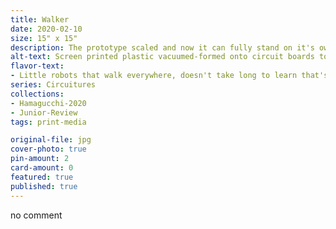 ```yaml
---
title: Walker
date: 2020-02-10
size: 15" x 15"
description: The prototype scaled and now it can fully stand on it's own, a walking circuit board.
alt-text: Screen printed plastic vacuumed-formed onto circuit boards to display one hanging from another.
flavor-text:
- Little robots that walk everywhere, doesn't take long to learn that's all they do.
series: Circuitures
collections: 
- Hamagucchi-2020
- Junior-Review
tags: print-media

original-file: jpg
cover-photo: true
pin-amount: 2
card-amount: 0
featured: true
published: true
---
```

no comment

